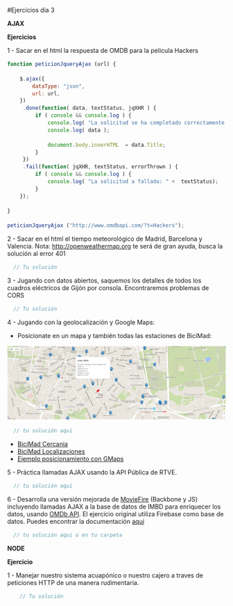 #Ejercicios día 3

**AJAX**

**Ejercicios**

1 - Sacar en el html la respuesta de OMDB para la pelicula Hackers

```javascript
function peticionJqueryAjax (url) {

    $.ajax({
        dataType: "json",
        url: url,
    })
     .done(function( data, textStatus, jqXHR ) {
         if ( console && console.log ) {
             console.log( "La solicitud se ha completado correctamente." );
             console.log( data );
             
             document.body.innerHTML  = data.Title;
         }
     })
     .fail(function( jqXHR, textStatus, errorThrown ) {
         if ( console && console.log ) {
             console.log( "La solicitud a fallado: " +  textStatus);
         }
    });

}

peticionJqueryAjax ("http://www.omdbapi.com/?t=Hackers");
```

2 - Sacar en el html el tiempo meteorológico de Madrid, Barcelona y Valencia. 
Nota: http://openweathermap.org te será de gran ayuda, busca la solución al error 401

```javascript
  // Tu solución
```


3 - Jugando con datos abiertos, saquemos los detalles de todos los cuadros eléctricos de Gijón por consola.
Encontraremos problemas de CORS


```javascript
  // Tu solución
```


4 - Jugando con la geolocalización y Google Maps:

- Posicionate en un mapa y también todas las estaciones de BiciMad:

![Captura de localizaciones](https://github.com/UlisesGascon/bicimad-api/blob/master/ejemplos/img/gmaps_bicimad_station.png?raw=true)

```javascript
  // tu solución aqui
```

- [BiciMad Cercania](http://bicimad-api.herokuapp.com/api-v1/locations/nearest/?lat=40.418889&long=-3.691944&distance=1000000000)
- [BiciMad Localizaciones](http://bicimad-api.herokuapp.com/api-v1/locations/)
- [Ejemplo posicionamiento con GMaps](otros/posicionamiento)


5 - Práctica llamadas AJAX usando la API Pública de RTVE.

```javascript
  // tu solución aqui
```

6 - Desarrolla una versión mejorada de [MovieFire](https://github.com/arvindr21/movieFire) (Backbone y JS) incluyendo llamadas AJAX a la base de datos de IMBD para enriquecer los datos, usando [OMDb API](http://omdbapi.com/). 
El ejercicio original utiliza Firebase como base de datos. Puedes encontrar la documentación [aqui](https://www.firebase.com/docs/)

```javascript
  // tu solución aqui o en tu carpeta
```


**NODE**


**Ejercicio**

1 - Manejar nuestro sistema acuapónico o nuestro cajero a traves de peticiones HTTP de una manera rudimentaria.

```javascript
    // Tu solución
```